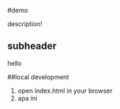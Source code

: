 #demo

description!

## subheader

hello

##local development

1. open index.html in your browser  
2. apa ini
